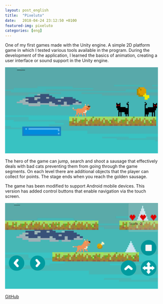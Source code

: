 ```yaml
---
layout: post_english
title:  "Pixeluto"
date:   2018-04-24 23:12:50 +0100
featured-img: pixeluto
categories: [eng]
---
```


One of my first games made with the Unity engine. A simple 2D platform game in which I tested various tools available in the program. During the development of the application, I learned the basics of animation, creating a user interface or sound support in the Unity engine.

![](https://raw.githubusercontent.com/jacekbla/jacekbla.github.io/master/assets/img/posts/content/pixeluto/pixeluto.jpg)

The hero of the game can jump, search and shoot a sausage that effectively deals with bad cats preventing them from going through the game segments. On each level there are additional objects that the player can collect for points. The stage ends when you reach the golden sausage.

The game has been modified to support Android mobile devices. This version has added control buttons that enable navigation via the touch screen.

![](https://raw.githubusercontent.com/jacekbla/jacekbla.github.io/master/assets/img/posts/content/pixeluto/mobile.jpg)

[GitHub](https://github.com/jacekbla/Unity4_pixeluto)